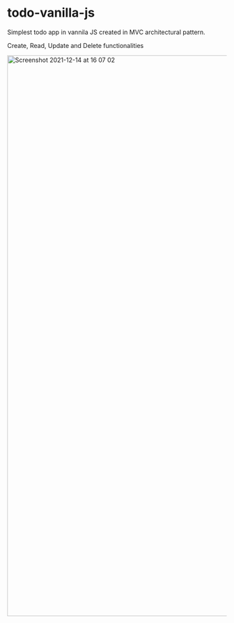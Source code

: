 # todo-vanilla-js
Simplest todo app in vannila JS created in MVC architectural pattern.


Create, Read, Update and Delete functionalities 

<img width="1289" alt="Screenshot 2021-12-14 at 16 07 02" src="https://user-images.githubusercontent.com/19806327/146024340-fdd1ba27-d1a3-41a5-9b5b-80bf7dabd44e.png">
